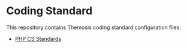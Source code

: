 Coding Standard
===============

This repository contains Themosis coding standard configuration files:

- [PHP CS Standards](https://github.com/PHPCSStandards/PHP_CodeSniffer/)
